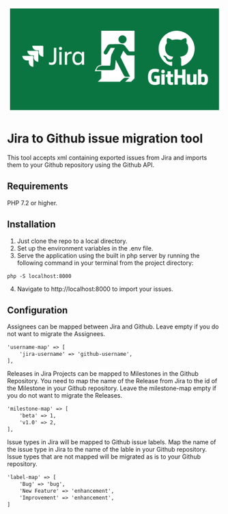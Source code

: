 ![alt text](./logo.png "Jira 2 github")
# Jira to Github issue migration tool
This tool accepts xml containing exported issues from Jira and imports them to your Github repository using the Github API.

## Requirements
PHP 7.2 or higher.

## Installation
1. Just clone the repo to a local directory.
2. Set up the environment variables in the .env file.
3. Serve the application using the built in php server by running the following command in your terminal from the project directory:
```
php -S localhost:8000
```
4. Navigate to http://localhost:8000 to import your issues.

## Configuration
Assignees can be mapped between Jira and Github. Leave empty if you do not want to migrate the Assignees.
```
'username-map' => [
    'jira-username' => 'github-username',
],
```

Releases in Jira Projects can be mapped to Milestones in the Github Repository. You need to map the name of the Release from Jira to the id of the Milestone in your Github repository. Leave the milestone-map empty if you do not want to migrate the Releases.
```
'milestone-map' => [
    'beta' => 1,
    'v1.0' => 2,
],
```

Issue types in Jira will be mapped to Github issue labels. Map the name of the issue type in Jira to the name of the lable in your Github repository. Issue types that are not mapped will be migrated as is to your Github repository.
```
'label-map' => [
    'Bug' => 'bug',
    'New Feature' => 'enhancement',
    'Improvement' => 'enhancement',
]
```